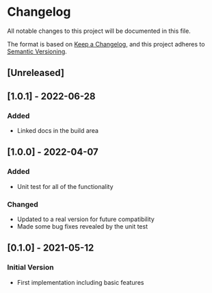 # Changelog

All notable changes to this project will be documented in this file.

The format is based on [Keep a Changelog](https://keepachangelog.com/en/1.0.0/),
and this project adheres to [Semantic Versioning](https://semver.org/spec/v2.0.0.html).

## [Unreleased]

## [1.0.1] - 2022-06-28
### Added
- Linked docs in the build area

## [1.0.0] - 2022-04-07
### Added
- Unit test for all of the functionality
### Changed
- Updated to a real version for future compatibility
- Made some bug fixes revealed by the unit test

## [0.1.0] - 2021-05-12
### Initial Version
- First implementation including basic features
